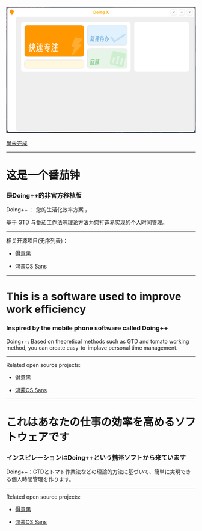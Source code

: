 ![尚未完成](./Screenshots.png)

<u>尚未完成</u>

---

# 这是一个番茄钟

### 是Doing++的非官方移植版

Doing++ ： 您的生活化效率方案 ， 

基于 GTD 与番茄工作法等理论方法为您打造易实现的个人时间管理。

------

相关开源项目(无序列表)：

- [得意黑](https://github.com/atelier-anchor/smiley-sans)

- [鸿蒙OS Sans](https://developer.harmonyos.com/cn/docs/design/des-resources/general-0000001157315901)





---

# This is a software used to improve work efficiency

### Inspired by the mobile phone software called Doing++

Doing++: Based on theoretical methods such as GTD and tomato working method, you can create easy-to-implave personal time management.

---

Related open source projects:

- [得意黑](https://github.com/atelier-anchor/smiley-sans)

- [鸿蒙OS Sans](https://developer.harmonyos.com/cn/docs/design/des-resources/general-0000001157315901)





---

# これはあなたの仕事の効率を高めるソフトウェアです

### インスピレーションはDoing++という携帯ソフトから来ています

Doing++：GTDとトマト作業法などの理論的方法に基づいて、簡単に実現できる個人時間管理を作ります。

---

Related open source projects:

- [得意黑](https://github.com/atelier-anchor/smiley-sans)

- [鸿蒙OS Sans](https://developer.harmonyos.com/cn/docs/design/des-resources/general-0000001157315901)